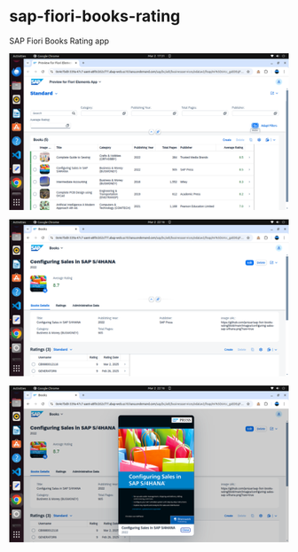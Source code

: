 # sap-fiori-books-rating
SAP Fiori Books Rating app

![alt text](https://github.com/jenizar/sap-fiori-books-rating/blob/main/screenshot/pic1.png)

![alt text](https://github.com/jenizar/sap-fiori-books-rating/blob/main/screenshot/pic2.png)

![alt text](https://github.com/jenizar/sap-fiori-books-rating/blob/main/screenshot/pic3.png)
